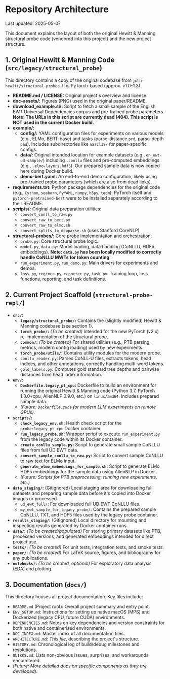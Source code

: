 # Repository Architecture

Last updated: 2025-05-07

This document explains the layout of both the original Hewitt & Manning structural probe code (vendored into this project) and the new project structure.

## 1. Original Hewitt & Manning Code (`src/legacy/structural_probe`)

This directory contains a copy of the original codebase from `john-hewitt/structural-probes`. It is PyTorch-based (approx. v1.0-1.3).

-   **README.md / LICENSE:** Original project's overview and license.
-   **doc-assets/:** Figures (PNG) used in the original paper/README.
-   **download_example.sh:** Script to fetch a small sample of the English EWT Universal Dependencies corpus and pre-trained probe parameters. **Note: The URLs in this script are currently dead (404). This script is NOT used in the current Docker build.**
-   **example/:**
    -   **config/:** YAML configuration files for experiments on various models (e.g., ELMo, BERT-base) and tasks (parse-distance `prd`, parse-depth `pad`). Includes subdirectories like `naacl19/` for paper-specific configs.
    -   **data/:** Original intended location for example datasets (e.g., `en_ewt-ud-sample/`) including `.conllu` files and pre-computed embeddings (e.g., `.elmo-layers.hdf5`). Our prepared sample data is now copied here during Docker build.
    -   **demo-bert.yaml:** An end-to-end demo configuration, likely using pre-trained probe parameters (which are also from dead links).
-   **requirements.txt:** Python package dependencies for the original code (e.g., `Cython`, `seaborn`, `PyYAML`, `numpy`, `h5py`, `tqdm`). PyTorch itself and `pytorch-pretrained-bert` were to be installed separately according to their README.
-   **scripts/:** Original data preparation utilities:
    -   `convert_conll_to_raw.py`
    -   `convert_raw_to_bert.py`
    -   `convert_raw_to_elmo.sh`
    -   `convert_splits_to_depparse.sh` (uses Stanford CoreNLP)
-   **structural-probes/:** Core probe implementation and orchestration:
    -   `probe.py`: Core structural probe logic.
    -   `model.py`, `data.py`: Model loading, data handling (CoNLLU, HDF5 embeddings). **Note: `data.py` has been locally modified to correctly handle CoNLLU MWTs for token counting.**
    -   `run_experiment.py`, `run_demo.py`: Main drivers for experiments and demos.
    -   `loss.py`, `regimen.py`, `reporter.py`, `task.py`: Training loop, loss functions, reporting, and task definitions.

## 2. Current Project Scaffold (`structural-probe-repl/`)

-   **`src/`:**
    -   **`legacy/structural_probe/`:** Contains the (slightly modified) Hewitt & Manning codebase (see section 1).
    -   **`torch_probe/`:** *(To be created)* Intended for the new PyTorch (v2.x) re-implementation of the structural probe.
    -   **`common/`:** *(To be created)* For shared utilities (e.g., PTB parsing, metrics, modern config loading) used by new experiments.
    -   **`torch_probe/utils/`:** Contains utility modules for the modern probe.
    -   `conllu_reader.py`: Parses CoNLL-U files, extracts tokens, head indices, and other annotations, correctly handling multi-word tokens.
    -   `gold_labels.py`: Computes gold standard tree depths and pairwise distances from head index information.
-   **`env/`:**
    -   **`Dockerfile.legacy_pt_cpu`:** Dockerfile to build an environment for running the original Hewitt & Manning code (Python 3.7, PyTorch 1.3.0+cpu, AllenNLP 0.9.0, etc.) on `linux/amd64`. Includes prepared sample data.
    -   *(Future: `Dockerfile.cuda` for modern LLM experiments on remote GPUs).*
-   **`scripts/`:**
    -   **`check_legacy_env.sh`:** Health check script for the `probe:legacy_pt_cpu` Docker container.
    -   **`run_legacy_probe.sh`:** Wrapper script to execute `run_experiment.py` from the legacy code within its Docker container.
    -   **`create_conllu_sample.py`:** Script to generate small sample CoNLLU files from full UD EWT data.
    -   **`convert_sample_conllu_to_raw.py`:** Script to convert sample CoNLLU to raw text for ELMo input.
    -   **`generate_elmo_embeddings_for_sample.sh`:** Script to generate ELMo HDF5 embeddings for the sample data using AllenNLP in Docker.
    -   *(Future: Scripts for PTB preprocessing, running new experiments, etc.)*
-   **`data_staging/`:** (Gitignored) Local staging area for downloading full datasets and preparing sample data before it's copied into Docker images or processed.
    -   `ud_ewt_full/`: For downloaded full UD EWT CoNLLU files.
    -   `my_ewt_sample_for_legacy_probe/`: Contains the prepared sample CoNLLU, TXT, and HDF5 files used by the legacy probe container.
-   **`results_staging/`:** (Gitignored) Local directory for mounting and inspecting results generated by Docker container runs.
-   **`data/`:** *(To be created/populated)* For storing primary datasets like PTB, processed versions, and generated embeddings intended for direct project use.
-   **`tests/`:** *(To be created)* For unit tests, integration tests, and smoke tests.
-   **`paper/`:** *(To be created)* For LaTeX source, figures, and bibliography for any publications.
-   **`notebooks/`:** *(To be created, optional)* For exploratory data analysis (EDA) and plotting.

## 3. Documentation (`docs/`)

This directory houses all project documentation. Key files include:
-   `README.md` (Project root): Overall project summary and entry point.
-   `ENV_SETUP.md`: Instructions for setting up native macOS (MPS) and Dockerized (legacy CPU, future CUDA) environments.
-   `DEPENDENCIES.md`: Notes on key dependencies and version constraints for both native and containerized environments.
-   `DOC_INDEX.md`: Master index of all documentation files.
-   `ARCHITECTURE.md`: *This file*, describing the project's structure.
-   `HISTORY.md`: Chronological log of build/debug milestones and resolutions.
-   `QUIRKS.md`: Lists non-obvious issues, surprises, and workarounds encountered.
-   *(Future: More detailed docs on specific components as they are developed).*